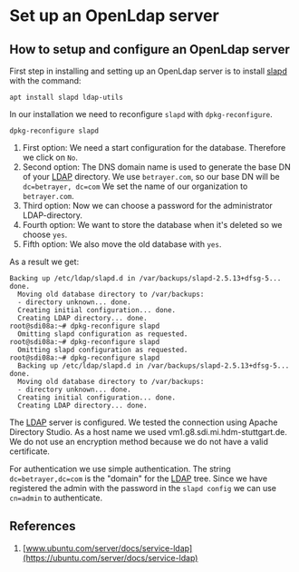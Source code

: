 # Set up an OpenLdap server

## How to setup and configure an OpenLdap server

First step in installing and setting up an OpenLdap server is to install [slapd](/acronyms) with the command:

```ssh
apt install slapd ldap-utils
```

In our installation we need to reconfigure `slapd` with `dpkg-reconfigure`.

```ssh
dpkg-reconfigure slapd
```

1. First option: We need a start configuration for the database. Therefore we click on `No`.
2. Second option: The DNS domain name is used to generate the base DN of your [LDAP](/acronyms) directory. We use `betrayer.com`, so our base DN will be `dc=betrayer, dc=com` We set the name of our organization to `betrayer.com`.
3. Third option: Now we can choose a password for the administrator LDAP-directory.
4. Fourth option: We want to store the database when it's deleted so we choose `yes`.
5. Fifth option: We also move the old database with `yes`.

As a result we get:

```ssh
Backing up /etc/ldap/slapd.d in /var/backups/slapd-2.5.13+dfsg-5... done.
  Moving old database directory to /var/backups:
  - directory unknown... done.
  Creating initial configuration... done.
  Creating LDAP directory... done.
root@sdi08a:~# dpkg-reconfigure slapd
  Omitting slapd configuration as requested.
root@sdi08a:~# dpkg-reconfigure slapd
  Omitting slapd configuration as requested.
root@sdi08a:~# dpkg-reconfigure slapd
  Backing up /etc/ldap/slapd.d in /var/backups/slapd-2.5.13+dfsg-5... done.
  Moving old database directory to /var/backups:
  - directory unknown... done.
  Creating initial configuration... done.
  Creating LDAP directory... done.
```

The [LDAP](/acronyms) server is configured. We tested the connection using Apache Directory Studio. As a host name we used vm1.g8.sdi.mi.hdm-stuttgart.de. We do not use an encryption method because we do not have a valid certificate.

For authentication we use simple authentication. The string `dc=betrayer,dc=com` is the "domain" for the [LDAP](/acronyms) tree. Since we have registered the admin with the password in the `slapd config` we can use `cn=admin` to authenticate.

## References

1. [www.ubuntu.com/server/docs/service-ldap](https://ubuntu.com/server/docs/service-ldap)